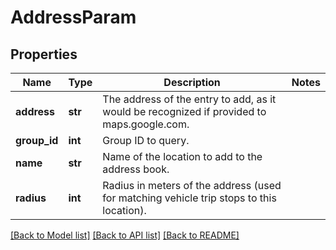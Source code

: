 # AddressParam

## Properties
Name | Type | Description | Notes
------------ | ------------- | ------------- | -------------
**address** | **str** | The address of the entry to add, as it would be recognized if provided to maps.google.com. | 
**group_id** | **int** | Group ID to query. | 
**name** | **str** | Name of the location to add to the address book. | 
**radius** | **int** | Radius in meters of the address (used for matching vehicle trip stops to this location). | 

[[Back to Model list]](../README.md#documentation-for-models) [[Back to API list]](../README.md#documentation-for-api-endpoints) [[Back to README]](../README.md)


